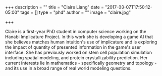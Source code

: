 +++
description = ""
title = "Claire Liang"
date = "2017-03-07T17:50:12-05:00"
tags = []
type = "phd"
author = ""
image = "claire.jpg"

+++

Claire is a first-year PhD student in computer science working on the Hanabi Implicature Project. In this work she 
is developing a game AI that she believes matches human intuition's use of implicature and is 
exploring the impact of quantity of presented information in the game's user interface.  She has 
previously worked on stem cell population simulation including spatial modeling, and protein 
crystallizability prediction. Her current interests lie in mathematics - specifically geometry and 
topology - and its use in a broad range of real world modeling questions.
